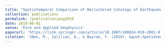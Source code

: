 ```yaml
---
title: "Spatiotemporal Comparison of Declustered Catalogs of Earthquakes in Turkey"
collection: publications
permalink: /publication/pag2019
date: 2019-06-01
venue: 'Pure and Applied Geophysics'
paperurl: 'https://link.springer.com/article/10.1007/s00024-018-2081-9'
citation: 'JNas, M., Jalilian, A., & Bayrak, Y. (2019). &quot;Spatiotemporal Comparison of Declustered Catalogs of Earthquakes in Turkey&quot;. <i>Pure and Applied Geophysics</i>, 176(6), 2215-2233.'
---
```


